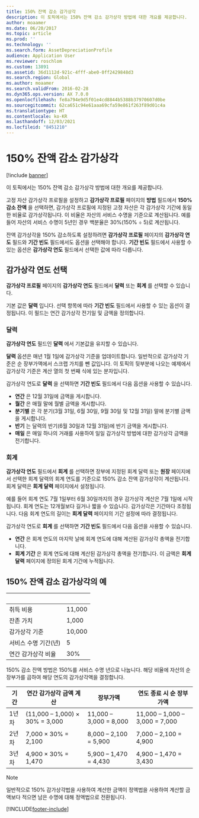 ```yaml
---
title: 150% 잔액 감소 감가상각
description: 이 토픽에서는 150% 잔액 감소 감가상각 방법에 대한 개요를 제공합니다.
author: moaamer
ms.date: 06/20/2017
ms.topic: article
ms.prod: ''
ms.technology: ''
ms.search.form: AssetDepreciationProfile
audience: Application User
ms.reviewer: roschlom
ms.custom: 13891
ms.assetid: 36d1112d-921c-4fff-abe0-0ff2429848d3
ms.search.region: Global
ms.author: moaamer
ms.search.validFrom: 2016-02-28
ms.dyn365.ops.version: AX 7.0.0
ms.openlocfilehash: fe8a794e9d5f01e4cd8844b5388b37970607d0be
ms.sourcegitcommit: 62ca651c94e61aaa69cfa59e861f263f89d01c4a
ms.translationtype: HT
ms.contentlocale: ko-KR
ms.lasthandoff: 12/03/2021
ms.locfileid: "8451210"
---
```

# <a name="150-percent-reducing-balance-depreciation"></a>150% 잔액 감소 감가상각

[!include [banner](../includes/banner.md)]

이 토픽에서는 150% 잔액 감소 감가상각 방법에 대한 개요를 제공합니다.

고정 자산 감가상각 프로필을 설정하고 **감가상각 프로필** 페이지의 **방법** 필드에서 **150% 감소 잔액** 을 선택하면, 감가상각 프로필에 지정된 고정 자산은 각 감가상각 기간에 동일한 비율로 감가상각됩니다. 이 비율은 자산의 서비스 수명을 기준으로 계산됩니다. 예를 들어 자산의 서비스 수명이 5년인 경우 백분율은 30%(150% ÷ 5)로 계산됩니다. 

잔액 감가상각을 150% 감소하도록 설정하려면 **감가상각 프로필** 페이지의 **감가상각 연도** 필드와 **기간 빈도** 필드에서도 옵션을 선택해야 합니다. **기간 빈도** 필드에서 사용할 수 있는 옵션은 **감가상각 연도** 필드에서 선택한 값에 따라 다릅니다.

## <a name="selection-of-depreciation-year"></a>감가상각 연도 선택
**감가상각 프로필** 페이지의 **감가상각 연도** 필드에서 **달력** 또는 **회계** 를 선택할 수 있습니다. 

기본 값은 **달력** 입니다. 선택 항목에 따라 **기간 빈도** 필드에서 사용할 수 있는 옵션이 결정됩니다. 이 필드는 연간 감가상각 전기일 및 금액을 정의합니다.

### <a name="calendar"></a>달력

**감가상각 연도** 필드인 **달력** 에서 기본값을 유지할 수 있습니다. 

**달력** 옵션은 매년 1월 1일에 감가상각 기준을 업데이트합니다. 일반적으로 감가상각 기준은 순 장부가액에서 스크랩 가치를 뺀 값입니다. 이 토픽의 뒷부분에 나오는 예제에서 감가상각 기준은 계산 열의 첫 번째 식에 있는 분자입니다. 

감가상각 연도로 **달력** 을 선택하면 **기간 빈도** 필드에서 다음 옵션을 사용할 수 있습니다.

-   **연간** 은 12월 31일에 금액을 게시합니다.
-   **월간** 은 매월 말에 월별 금액을 게시합니다.
-   **분기별** 은 각 분기(3월 31일, 6월 30일, 9월 30일 및 12월 31일) 말에 분기별 금액을 게시합니다.
-   **반기** 는 달력의 반기(6월 30일과 12월 31일)에 반기 금액을 게시합니다.
-   **매일** 은 매일 하나의 거래를 사용하여 일일 감가상각 방법에 대한 감가상각 금액을 전기합니다.

### <a name="fiscal"></a>회계

**감가상각 연도** 필드에서 **회계** 를 선택하면 장부에 지정된 회계 달력 또는 **원장** 페이지에서 선택한 회계 달력의 회계 연도를 기준으로 150% 감소 잔액 감가상각이 계산됩니다. 회계 달력은 **회계 달력** 페이지에서 설정됩니다. 

예를 들어 회계 연도 7월 1일부터 6월 30일까지의 경우 감가상각 계산은 7월 1일에 시작됩니다. 회계 연도는 12개월보다 길거나 짧을 수 있습니다. 감가상각은 기간마다 조정됩니다. 다음 회계 연도의 길이는 **회계 달력** 페이지의 기간 설정에 따라 결정됩니다. 

감가상각 연도로 **회계** 를 선택하면 **기간 빈도** 필드에서 다음 옵션을 사용할 수 있습니다.

-   **연간** 은 회계 연도의 마지막 날에 회계 연도에 대해 계산된 감가상각 총액을 전기합니다.
-   **회계 기간** 은 회계 연도에 대해 계산된 감가상각 총액을 전기합니다. 이 금액은 **회계 달력** 페이지에 정의된 회계 기간에 누적됩니다.

## <a name="example-of-150-reducing-balance-depreciation"></a>150% 잔액 감소 감가상각의 예

| &nbsp;                         | &nbsp; |
|--------------------------------|--------|
| 취득 비용               | 11,000 |
| 잔존 가치                  | 1,000  |
| 감가상각 기준              | 10,000 |
| 서비스 수명 기간(년)             | 5      |
| 연간 감가상각 비율 | 30%    |

150% 감소 잔액 방법은 150%를 서비스 수명 년으로 나눕니다. 해당 비율에 자산의 순 장부가를 곱하여 해당 연도의 감가상각액을 결정합니다.

| 기간 | 연간 감가상각 금액 계산 | 장부가액             | 연도 종료 시 순 장부가액 |
|--------|-----------------------------------------------|------------------------|---------------------------------------|
| 1년 차 | (11,000 – 1,000) × 30% = 3,000                | 11,000 – 3,000 = 8,000 | 11,000 – 1,000 – 3,000 = 7,000        |
| 2년 차 | 7,000 × 30% = 2,100                           | 8,000 – 2,100 = 5,900  | 7,000 – 2,100 = 4,900                 |
| 3년 차 | 4,900 × 30% = 1,470                           | 5,900 – 1,470 = 4,430  | 4,900 – 1,470 = 3,430                 |

> [!NOTE]
> 일반적으로 150% 감가상각법을 사용하여 계산한 금액이 정액법을 사용하여 계산할 금액보다 적으면 남은 수명에 대해 정액법으로 전환됩니다.





[!INCLUDE[footer-include](../../includes/footer-banner.md)]
